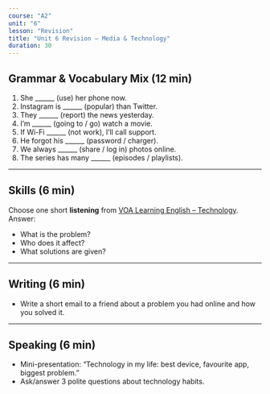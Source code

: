 ```yaml
---
course: "A2"
unit: "6"
lesson: "Revision"
title: "Unit 6 Revision – Media & Technology"
duration: 30
---
```


## Grammar & Vocabulary Mix (12 min)
1. She ______ (use) her phone now.  
2. Instagram is ______ (popular) than Twitter.  
3. They ______ (report) the news yesterday.  
4. I’m ______ (going to / go) watch a movie.  
5. If Wi-Fi ______ (not work), I’ll call support.  
6. He forgot his ______ (password / charger).  
7. We always ______ (share / log in) photos online.  
8. The series has many ______ (episodes / playlists).  

---

## Skills (6 min)
Choose one short **listening** from [VOA Learning English – Technology](https://learningenglish.voanews.com/).  
Answer:  
- What is the problem?  
- Who does it affect?  
- What solutions are given?  

---

## Writing (6 min)
- Write a short email to a friend about a problem you had online and how you solved it.

---

## Speaking (6 min)
- Mini-presentation: “Technology in my life: best device, favourite app, biggest problem.”  
- Ask/answer 3 polite questions about technology habits.
